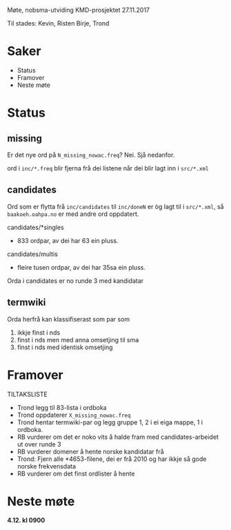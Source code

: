 Møte, nobsma-utviding KMD-prosjektet 27.11.2017

Til stades: Kevin, Risten Birje, Trond

# Saker

* Status
* Framover
* Neste møte

# Status

## missing

Er det nye ord på `N_missing_nowac.freq`?  Nei. Sjå nedanfor.

ord i `inc/*.freq` blir fjerna frå dei listene når dei blir lagt inn i
`src/*.xml`

## candidates

Ord som er flytta frå `inc/candidates` til `inc/doneN` er òg lagt til i
`src/*.xml`, så `baakoeh.oahpa.no` er med andre ord oppdatert.

candidates/*singles
* 833 ordpar, av dei har 63 ein pluss.

candidates/multis
* fleire tusen ordpar, av dei har 35sa ein pluss.

Orda i candidates er no runde 3 med kandidatar

## termwiki

Orda herfrå kan klassifiserast som par som
1. ikkje finst i nds
1. finst i nds men med anna omsetjing til sma
1. finst i nds med identisk omsetjing

# Framover

TILTAKSLISTE

* Trond legg til 83-lista i ordboka
* Trond oppdaterer `X_missing_nowac.freq`
* Trond hentar termwiki-par og legg gruppe 1, 2 i ei eiga mappe, 1 i ordboka.
* RB vurderer om det er noko vits å halde fram med candidates-arbeidet ut over runde 3
* RB vurderer domener å hente norske kandidatar frå
* Trond: Fjern alle *4653-filene, dei er frå 2010 og har ikkje så gode norske frekvensdata
* RB vurderer om det finst ordlister å hente

# Neste møte

**4.12. kl 0900**
